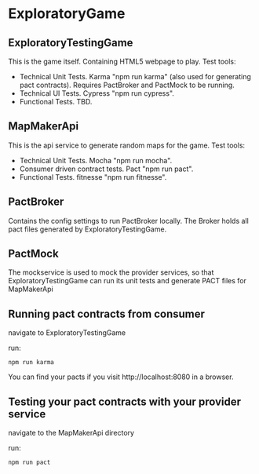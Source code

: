 # ExploratoryGame

## ExploratoryTestingGame
This is the game itself. Containing HTML5 webpage to play.
Test tools:
- Technical Unit Tests. Karma "npm run karma" (also used for generating pact contracts). Requires PactBroker and PactMock to be running.
- Technical UI Tests. Cypress "npm run cypress".
- Functional Tests. TBD.

## MapMakerApi 
This is the api service to generate random maps for the game.
Test tools:
- Technical Unit Tests. Mocha "npm run mocha".
- Consumer driven contract tests. Pact "npm run pact".
- Functional Tests. fitnesse "npm run fitnesse".

## PactBroker 
Contains the config settings to run PactBroker locally. The Broker holds all pact files generated by ExploratoryTestingGame.

## PactMock 
The mockservice is used to mock the provider services, so that ExploratoryTestingGame can run its unit tests and generate PACT files for MapMakerApi


## Running pact contracts from consumer
navigate to ExploratoryTestingGame

run:
```shell
npm run karma
```

You can find your pacts if you visit http://localhost:8080 in a browser.


## Testing your pact contracts with your provider service
navigate to the MapMakerApi directory

run:
```shell
npm run pact
```